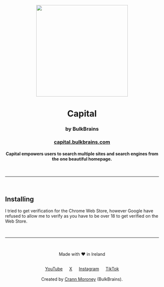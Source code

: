 <div align="center">
  <img height="300px" src="https://capital.bulkbrains.com/img/capital.svg">
  <h1>Capital</h1>
  <h3>by BulkBrains</h3>
  <h3><a href="https://capital.bulkbrains.com">capital.bulkbrains.com</a></h3>
  
  <h4>Capital empowers users to search multiple sites and search engines from the one beautiful homepage.</h4>
</div>

<br><hr><br>

<h2>Installing</h2>
I tried to get verification for the Chrome Web Store, however Google have refused to allow me to verify as you have to be over 18 to get verified on the Web Store.

<br><hr><br>

<div align="center">
  <p>Made with ❤️ in Ireland</p><br>
  <div class="socials">
      <a target="_blank" href="https://www.youtube.com/@bulkbrains">YouTube</a> &emsp; 
      <a target="_blank" href="https://twitter.com/bulkbrainscom">X</a> &emsp; 
      <a target="_blank" href="https://www.instagram.com/bulkbrainscom/">Instagram</a> &emsp; 
      <a target="_blank" href="https://www.tiktok.com/@bulkbrains">TikTok</a>
  </div><br>
  <div>Created by <a href="https://github.com/icrann">Crann Moroney</a> (BulkBrains).</div>
</div>
